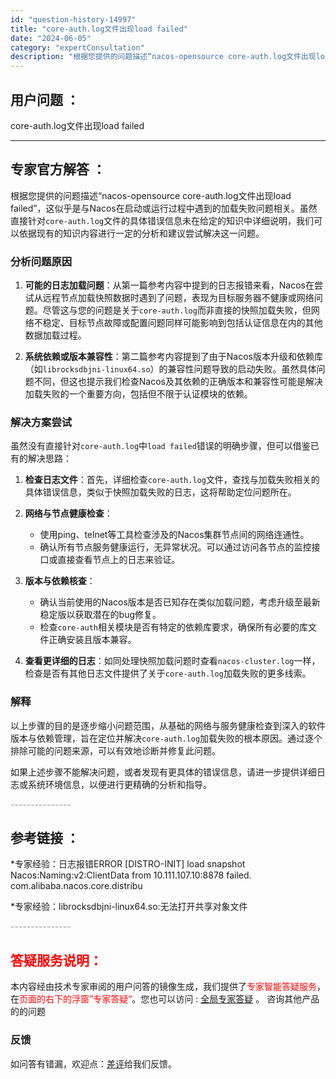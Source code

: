 ```yaml
---
id: "question-history-14997"
title: "core-auth.log文件出现load failed"
date: "2024-06-05"
category: "expertConsultation"
description: "根据您提供的问题描述“nacos-opensource core-auth.log文件出现load failed”，这似乎是与Nacos在启动或运行过程中遇到的加载失败问题相关。虽然直接针对`core-auth.log`文件的具体错误信息未在给定的知识中详细说明，我们可以依据现有的知识内容进行一定的"
---
```


## 用户问题 ： 
 core-auth.log文件出现load failed  

---------------
## 专家官方解答 ：

根据您提供的问题描述“nacos-opensource core-auth.log文件出现load failed”，这似乎是与Nacos在启动或运行过程中遇到的加载失败问题相关。虽然直接针对`core-auth.log`文件的具体错误信息未在给定的知识中详细说明，我们可以依据现有的知识内容进行一定的分析和建议尝试解决这一问题。

### 分析问题原因
1. **可能的日志加载问题**：从第一篇参考内容中提到的日志报错来看，Nacos在尝试从远程节点加载快照数据时遇到了问题，表现为目标服务器不健康或网络问题。尽管这与您的问题是关于`core-auth.log`而非直接的快照加载失败，但网络不稳定、目标节点故障或配置问题同样可能影响到包括认证信息在内的其他数据加载过程。
   
2. **系统依赖或版本兼容性**：第二篇参考内容提到了由于Nacos版本升级和依赖库（如`librocksdbjni-linux64.so`）的兼容性问题导致的启动失败。虽然具体问题不同，但这也提示我们检查Nacos及其依赖的正确版本和兼容性可能是解决加载失败的一个重要方向，包括但不限于认证模块的依赖。

### 解决方案尝试
虽然没有直接针对`core-auth.log`中`load failed`错误的明确步骤，但可以借鉴已有的解决思路：

1. **检查日志文件**：首先，详细检查`core-auth.log`文件，查找与加载失败相关的具体错误信息，类似于快照加载失败的日志，这将帮助定位问题所在。

2. **网络与节点健康检查**：
   - 使用ping、telnet等工具检查涉及的Nacos集群节点间的网络连通性。
   - 确认所有节点服务健康运行，无异常状况。可以通过访问各节点的监控接口或直接查看节点上的日志来验证。

3. **版本与依赖核查**：
   - 确认当前使用的Nacos版本是否已知存在类似加载问题，考虑升级至最新稳定版以获取潜在的bug修复。
   - 检查`core-auth`相关模块是否有特定的依赖库要求，确保所有必要的库文件正确安装且版本兼容。

4. **查看更详细的日志**：如同处理快照加载问题时查看`nacos-cluster.log`一样，检查是否有其他日志文件提供了关于`core-auth.log`加载失败的更多线索。

### 解释
以上步骤的目的是逐步缩小问题范围，从基础的网络与服务健康检查到深入的软件版本与依赖管理，旨在定位并解决`core-auth.log`加载失败的根本原因。通过逐个排除可能的问题来源，可以有效地诊断并修复此问题。

如果上述步骤不能解决问题，或者发现有更具体的错误信息，请进一步提供详细日志或系统环境信息，以便进行更精确的分析和指导。


<font color="#949494">---------------</font> 


## 参考链接 ：

*专家经验：日志报错ERROR [DISTRO-INIT] load snapshot Nacos:Naming:v2:ClientData from 10.111.107.10:8878 failed. com.alibaba.nacos.core.distribu 
 
 *专家经验：librocksdbjni-linux64.so:无法打开共享对象文件 


 <font color="#949494">---------------</font> 
 


## <font color="#FF0000">答疑服务说明：</font> 

本内容经由技术专家审阅的用户问答的镜像生成，我们提供了<font color="#FF0000">专家智能答疑服务</font>，在<font color="#FF0000">页面的右下的浮窗”专家答疑“</font>。您也可以访问 : [全局专家答疑](https://answer.opensource.alibaba.com/docs/intro) 。 咨询其他产品的的问题

### 反馈
如问答有错漏，欢迎点：[差评](https://ai.nacos.io/user/feedbackByEnhancerGradePOJOID?enhancerGradePOJOId=15050)给我们反馈。
